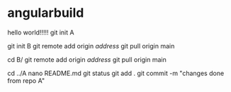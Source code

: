 # angularbuild
hello world!!!!!
git init A

git init B
git remote add origin *address*
git pull origin main

cd B/
git remote add origin *address*
git pull origin main

cd ../A
nano README.md
git status
git add .
git commit -m "changes done from repo A"

